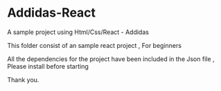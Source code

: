 # Addidas-React
A sample project using Html/Css/React - Addidas

This folder consist of an sample react project , For beginners 

All the dependencies for the project have been included in the Json file , Please install before starting 

Thank you.
